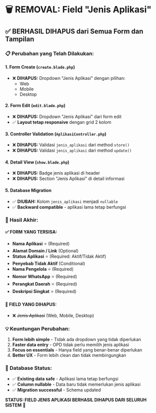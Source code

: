 # 🗑️ REMOVAL: Field "Jenis Aplikasi" 

## ✅ BERHASIL DIHAPUS dari Semua Form dan Tampilan

### 📋 **Perubahan yang Telah Dilakukan:**

#### **1. Form Create (`create.blade.php`)**
- ❌ **DIHAPUS:** Dropdown "Jenis Aplikasi" dengan pilihan:
  - Web
  - Mobile  
  - Desktop

#### **2. Form Edit (`edit.blade.php`)**
- ❌ **DIHAPUS:** Dropdown "Jenis Aplikasi" dari form edit
- ✅ **Layout tetap responsive** dengan grid 2 kolom

#### **3. Controller Validation (`AplikasiController.php`)**
- ❌ **DIHAPUS:** Validasi `jenis_aplikasi` dari method `store()`
- ❌ **DIHAPUS:** Validasi `jenis_aplikasi` dari method `update()`

#### **4. Detail View (`show.blade.php`)**
- ❌ **DIHAPUS:** Badge jenis aplikasi di header
- ❌ **DIHAPUS:** Section "Jenis Aplikasi" di detail informasi

#### **5. Database Migration**
- ✅ **DIUBAH:** Kolom `jenis_aplikasi` menjadi `nullable`
- ✅ **Backward compatible** - aplikasi lama tetap berfungsi

### 🎯 **Hasil Akhir:**

#### **✅ FORM YANG TERSISA:**
- **Nama Aplikasi** ⭐ (Required)
- **Alamat Domain / Link** (Optional)
- **Status Aplikasi** ⭐ (Required: Aktif/Tidak Aktif)
- **Penyebab Tidak Aktif** (Conditional)
- **Nama Pengelola** ⭐ (Required)
- **Nomor WhatsApp** ⭐ (Required)  
- **Perangkat Daerah** ⭐ (Required)
- **Deskripsi Singkat** ⭐ (Required)

#### **🚮 FIELD YANG DIHAPUS:**
- ❌ ~~Jenis Aplikasi~~ (Web, Mobile, Desktop)

### 💡 **Keuntungan Perubahan:**
1. **Form lebih simple** - Tidak ada dropdown yang tidak diperlukan
2. **Faster data entry** - OPD tidak perlu memilih jenis aplikasi
3. **Focus on essentials** - Hanya field yang benar-benar diperlukan
4. **Better UX** - Form lebih clean dan tidak membingungkan

### 🔄 **Database Status:**
- ✅ **Existing data safe** - Aplikasi lama tetap berfungsi
- ✅ **Column nullable** - Data baru tidak memerlukan jenis aplikasi
- ✅ **Migration successful** - Schema updated

**STATUS: FIELD JENIS APLIKASI BERHASIL DIHAPUS DARI SELURUH SISTEM** 🎉
